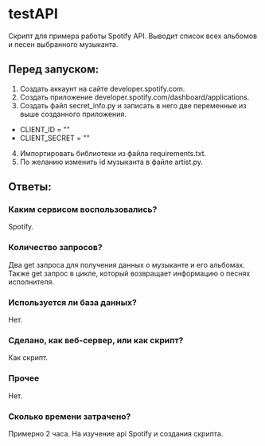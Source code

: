 # testAPI
Скрипт для примера работы Spotify API. Выводит список всех альбомов и песен выбранного музыканта.
## Перед запуском:
1. Создать аккаунт на сайте developer.spotify.com.
2. Создать приложение developer.spotify.com/dashboard/applications.
3. Создать файл secret_info.py и записать в него две переменные из выше созданного приложения.
* CLIENT_ID = ""
* CLIENT_SECRET = ""
4. Импортировать библиотеки из файла requirements.txt.
5. По желанию изменить id музыканта в файле artist.py.

## Ответы: 
### Каким сервисом воспользовались?
Spotify.
### Количество запросов?
Два get запроса для получения данных о музыканте и его альбомах. Также get запрос в цикле, который возвращает информацию о песнях исполнителя.
### Используется ли база данных?
Нет.
### Сделано, как веб-сервер, или как скрипт?
Как скрипт.
### Прочее
Нет.
### Сколько времени затрачено?
Примерно 2 часа. На изучение api Spotify и создания скрипта.
